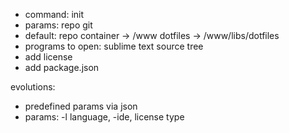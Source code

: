 - command: init
- params: repo git
- default:
    repo container -> /www
    dotfiles -> /www/libs/dotfiles
- programs to open:
    sublime text
    source tree
- add license
- add package.json

evolutions:
- predefined params via json
- params: -l language, -ide, license type
